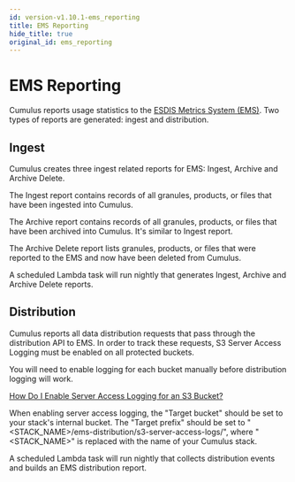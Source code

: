 ```yaml
---
id: version-v1.10.1-ems_reporting
title: EMS Reporting
hide_title: true
original_id: ems_reporting
---
```


# EMS Reporting
Cumulus reports usage statistics to the [ESDIS Metrics System (EMS)](https://earthdata.nasa.gov/about/science-system-description/eosdis-components/esdis-metrics-system-ems).
Two types of reports are generated: ingest and distribution.

## Ingest

Cumulus creates three ingest related reports for EMS: Ingest, Archive and Archive Delete.

The Ingest report contains records of all granules, products, or files that have been ingested into Cumulus.

The Archive report contains records of all granules, products, or files that have been archived into Cumulus.  It's similar to Ingest report.

The Archive Delete report lists granules, products, or files that were reported to the EMS and now have been deleted from Cumulus.

A scheduled Lambda task will run nightly that generates Ingest, Archive and Archive Delete reports.

## Distribution

Cumulus reports all data distribution requests that pass through the
distribution API to EMS. In order to track these requests, S3 Server Access
Logging must be enabled on all protected buckets.

You will need to enable logging for each bucket manually before distribution
logging will work.

[How Do I Enable Server Access Logging for an S3 Bucket?](https://docs.aws.amazon.com/AmazonS3/latest/user-guide/server-access-logging.html)

When enabling server access logging, the "Target bucket" should be set to your
stack's internal bucket. The "Target prefix" should be set to
"<STACK_NAME>/ems-distribution/s3-server-access-logs/", where "<STACK_NAME>" is
replaced with the name of your Cumulus stack.

A scheduled Lambda task will run nightly that collects distribution events and
builds an EMS distribution report.
